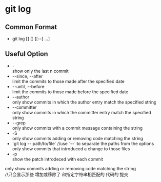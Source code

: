 # git log
## Common Format
* git log [<options>] [<revision-range>] [[--] <path>…]
## Useful Option
* -<n>  
    show only the last n commit  
* --since, --after  
    limit the commits to those made after the specified date  
* --until, --before  
    limit the commits to those made before the specified date  
* --author  
    only show commits in which the author entry match the specified string  
* --committer  
    only show commits in which the committer entry match the specified string  
* --grep  
    only show commits with a commit message containing the string  
* -S  
    only show commits adding or removing code matching the string  
* <path>  
    `git log -- path/to/file` //use `--` to separate the paths from the options  
    only show commits that introduced a change to those files   
* -p  
    show the patch introdeced with each commit  

only show commits adding or removing code matching the string  
//只会显示那些 增加或移除了 和指定字符串相匹配的 代码的 提交
  
